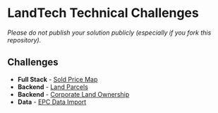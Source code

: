 # LandTech Technical Challenges

_Please do not publish your solution publicly (especially if you fork this repository)._

## Challenges

- **Full Stack** - [Sold Price Map](sold-price-map/README.md)
- **Backend** - [Land Parcels](land-parcels/README.md)
- **Backend** - [Corporate Land Ownership](land-ownership/README.md)
- **Data** - [EPC Data Import](epc-import/README.md)
